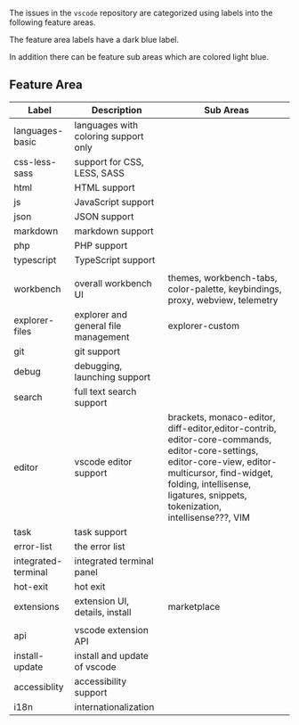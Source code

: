 The issues in the `vscode` repository are categorized using labels into the following feature areas.

The feature area labels have a dark blue label.

In addition there can be feature sub areas which are colored light blue.

## Feature Area
|Label|Description|Sub Areas|
|---|---|------|
|languages-basic|languages with coloring support only||
|css-less-sass|support for CSS, LESS, SASS||
|html|HTML support||
|js|JavaScript support||
|json|JSON support||
|markdown|markdown support||
|php|PHP support||
|typescript|TypeScript support||
|||
|workbench|overall workbench UI|themes, workbench-tabs, color-palette, keybindings, proxy, webview, telemetry|
|explorer-files|explorer and general file management|explorer-custom|
|git|git support||
|debug|debugging, launching support||
|search|full text search support||
|editor|vscode editor support|brackets, monaco-editor, diff-editor,editor-contrib, editor-core-commands, editor-core-settings, editor-core-view, editor-multicursor, find-widget, folding, intellisense, ligatures, snippets, tokenization, intellisense???, VIM|
|task|task support||
|error-list|the error list||
|integrated-terminal|integrated terminal panel||
|hot-exit|hot exit||
|extensions|extension UI, details, install|marketplace|
|||
|api|vscode extension API||
|install-update|install and update of vscode||
|accessiblity|accessibility support||
|i18n|internationalization||
